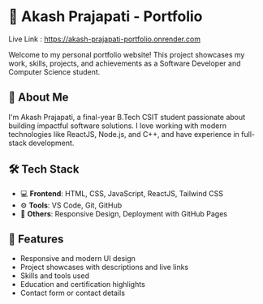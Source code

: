 # 💼 Akash Prajapati - Portfolio  
Live Link : https://akash-prajapati-portfolio.onrender.com

Welcome to my personal portfolio website! This project showcases my work, skills, projects, and achievements as a Software Developer and Computer Science student.

## 🚀 About Me

I'm Akash Prajapati, a final-year B.Tech CSIT student passionate about building impactful software solutions. I love working with modern technologies like ReactJS, Node.js, and C++, and have experience in full-stack development.

## 🛠️ Tech Stack

- 💻 **Frontend**: HTML, CSS, JavaScript, ReactJS, Tailwind CSS  
- ⚙️ **Tools**: VS Code, Git, GitHub  
- 🧰 **Others**: Responsive Design, Deployment with GitHub Pages  

## 📁 Features

- Responsive and modern UI design  
- Project showcases with descriptions and live links  
- Skills and tools used  
- Education and certification highlights  
- Contact form or contact details
